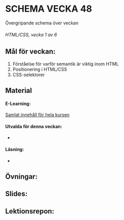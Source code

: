 # SCHEMA VECKA 48
Övergripande schema över veckan

###### HTML/CSS, vecka 1 av 6

## Mål för veckan:
1. Förståelse för varför semantik är viktig inom HTML
2. Positionering i HTML/CSS
3. CSS-selektorer

## Material
#### E-Learning:
[Samlat innehåll för hela kursen](https://github.com/Lexicon-Frontend-2024/e-learning-material)
#### Utvalda för denna veckan:
* []()
#### Läsning:
* []()

## Övningar:

## Slides:

## Lektionsrepon:
